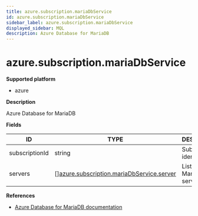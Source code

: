 ```yaml
---
title: azure.subscription.mariaDbService
id: azure.subscription.mariaDbService
sidebar_label: azure.subscription.mariaDbService
displayed_sidebar: MQL
description: Azure Database for MariaDB
---
```


# azure.subscription.mariaDbService

**Supported platform**

- azure

**Description**

Azure Database for MariaDB

**Fields**

| ID             | TYPE                                                                                              | DESCRIPTION             |
| -------------- | ------------------------------------------------------------------------------------------------- | ----------------------- |
| subscriptionId | string                                                                                            | Subscription identifier |
| servers        | &#91;&#93;[azure.subscription.mariaDbService.server](azure.subscription.mariadbservice.server.md) | List of MariaDB servers |

**References**

- [Azure Database for MariaDB documentation](https://learn.microsoft.com/en-us/azure/mariadb/)
